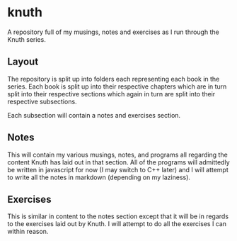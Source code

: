 # knuth
A repository full of my musings, notes and exercises as I run through the Knuth series.

## Layout
The repository is split up into folders each representing each book in the series.
Each book is split up into their respective chapters which are in turn split into their respective sections
which again in turn are split into their respective subsections.

Each subsection will contain a notes and exercises section.

## Notes
This will contain my various musings, notes, and programs all regarding the content Knuth has laid out in that section.
All of the programs will admittedly be written in javascript for now (I may switch to C++ later) and I will attempt to write
all the notes in markdown (depending on my laziness).

## Exercises
This is similar in content to the notes section except that it will be in regards to the exercises laid out by Knuth.  I will
attempt to do all the exercises I can within reason.


